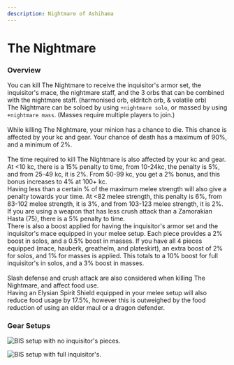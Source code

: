 ```yaml
---
description: Nightmare of Ashihama
---
```


# The Nightmare

### Overview

You can kill The Nightmare to receive the inquisitor's armor set, the inquisitor's mace, the nightmare staff, and the 3 orbs that can be combined with the nightmare staff. (harmonised orb, eldritch orb, & volatile orb)\
The Nightmare can be soloed by using `+nightmare solo`, or massed by using `+nightmare mass`. (Masses require multiple players to join.)\
\
While killing The Nightmare, your minion has a chance to die. This chance is affected by your kc and gear. Your chance of death has a maximum of 90%, and a minimum of 2%.\
\
The time required to kill The Nightmare is also affected by your kc and gear.\
At <10 kc, there is a 15% penalty to time, from 10-24kc, the penalty is 5%, and from 25-49 kc, it is 2%. From 50-99 kc, you get a 2% bonus, and this bonus increases to 4% at 100+ kc.\
Having less than a certain % of the maximum melee strength will also give a penalty towards your time. At  <82 melee strength, this penalty is 6%, from 83-102 melee strength, it is 3%, and from 103-123 melee strength, it is 2%.\
If you are using a weapon that has less crush attack than a Zamorakian Hasta (75), there is a 5% penalty to time.\
There is also a boost applied for having the inquisitor's armor set and the inquisitor's mace equipped in your melee setup. Each piece provides a 2% boost in solos, and a 0.5% boost in masses. If you have all 4 pieces equipped (mace, hauberk, greathelm, and plateskirt), an extra boost of 2% for solos, and 1% for masses is applied. This totals to a 10% boost for full inquisitor's in solos, and a 3% boost in masses.\
\
Slash defense and crush attack are also considered when killing The Nightmare, and affect food use.\
Having an Elysian Spirit Shield equipped in your melee setup will also reduce food usage by 17.5%, however this is outweighed by the food reduction of using an elder maul or a dragon defender.



### Gear Setups

![BIS setup with no inquisitor's pieces.](<../../.gitbook/assets/nightmarenoinquis (1).png>)

![BIS setup with full inquisitor's.](../../.gitbook/assets/Nm\_melee\_bis.png)
